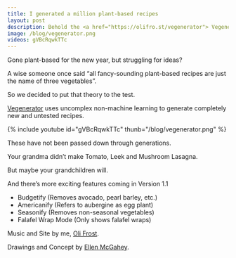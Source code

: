 ```yaml
---
title: I generated a million plant-based recipes
layout: post
description: Behold the <a href="https://olifro.st/vegenerator"> Vegenerator</a>.
image: /blog/vegenerator.png
videos: gVBcRqwkTTc
---
```


<!-- {% include refrost-style %} -->

Gone plant-based for the new year, but struggling for ideas? 

A wise someone once said “all fancy-sounding plant-based recipes are just the name of three vegetables”.  

So we decided to put that theory to the test.  

[Vegenerator](https://olifro.st/vegenerator) uses uncomplex non-machine learning to generate completely new and untested recipes.   

{% include youtube id="gVBcRqwkTTc" thunb="/blog/vegenerator.png" %}

These have not been passed down through generations. 

Your grandma didn’t make Tomato, Leek and Mushroom Lasagna. 

But maybe your grandchildren will.  

And there’s more exciting features coming in Version 1.1  
- Budgetify (Removes avocado, pearl barley, etc.) 
- Americanify (Refers to aubergine as egg plant) 
- Seasonify (Removes non-seasonal vegetables) 
- Falafel Wrap Mode (Only shows falafel wraps)

Music and Site by me, [Oli Frost](https://olifro.st/).

Drawings and Concept by [Ellen McGahey](https://instagram.com/ell_nmcgahey).
